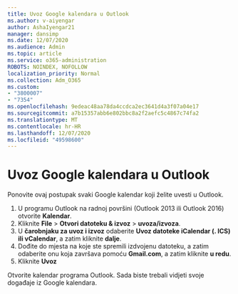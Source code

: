 ```yaml
---
title: Uvoz Google kalendara u Outlook
ms.author: v-aiyengar
author: AshaIyengar21
manager: dansimp
ms.date: 12/07/2020
ms.audience: Admin
ms.topic: article
ms.service: o365-administration
ROBOTS: NOINDEX, NOFOLLOW
localization_priority: Normal
ms.collection: Adm_O365
ms.custom:
- "3800007"
- "7354"
ms.openlocfilehash: 9edeac48aa78da4ccdca2ec3641d4a3f07a04e17
ms.sourcegitcommit: a7b15357abb6e802bbc8a2f2aefc5c4867c74fa2
ms.translationtype: MT
ms.contentlocale: hr-HR
ms.lasthandoff: 12/07/2020
ms.locfileid: "49598600"
---
```

# <a name="import-your-google-calendar-to-outlook"></a>Uvoz Google kalendara u Outlook

Ponovite ovaj postupak svaki Google kalendar koji želite uvesti u Outlook.

1. U programu Outlook na radnoj površini (Outlook 2013 ili Outlook 2016) otvorite **Kalendar**.
1. Kliknite **File**  >  **Otvori datoteku & izvoz**  >  **uvoza/izvoza**.
1. U **čarobnjaku za uvoz i izvoz** odaberite **Uvoz datoteke iCalendar (. ICS) ili vCalendar**, a zatim kliknite **dalje**.
1. Dođite do mjesta na koje ste spremili izdvojenu datoteku, a zatim odaberite onu koja završava pomoću **Gmail.com**, a zatim kliknite **u redu**.
1. Kliknite **Uvoz**

Otvorite kalendar programa Outlook. Sada biste trebali vidjeti svoje događaje iz Google kalendara.
